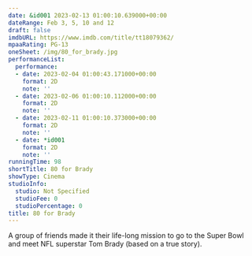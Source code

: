```yaml
---
date: &id001 2023-02-13 01:00:10.639000+00:00
dateRange: Feb 3, 5, 10 and 12
draft: false
imdbURL: https://www.imdb.com/title/tt18079362/
mpaaRating: PG-13
oneSheet: /img/80_for_brady.jpg
performanceList:
  performance:
  - date: 2023-02-04 01:00:43.171000+00:00
    format: 2D
    note: ''
  - date: 2023-02-06 01:00:10.112000+00:00
    format: 2D
    note: ''
  - date: 2023-02-11 01:00:10.373000+00:00
    format: 2D
    note: ''
  - date: *id001
    format: 2D
    note: ''
runningTime: 98
shortTitle: 80 for Brady
showType: Cinema
studioInfo:
  studio: Not Specified
  studioFee: 0
  studioPercentage: 0
title: 80 for Brady
---
```


A group of friends made it their life-long mission to go to the Super Bowl and meet NFL superstar Tom Brady (based on a true story).